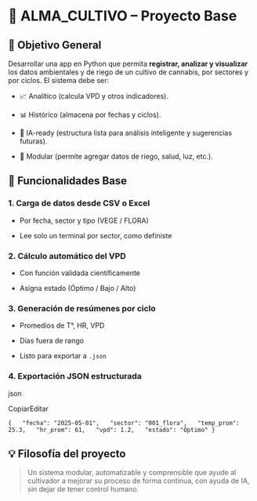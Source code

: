 # 🌱 **ALMA_CULTIVO – Proyecto Base**

## 🎯 Objetivo General

Desarrollar una app en Python que permita **registrar, analizar y visualizar** los datos ambientales y de riego de un cultivo de cannabis, por sectores y por ciclos. El sistema debe ser:

- 📈 Analítico (calcula VPD y otros indicadores).
    
- 📊 Histórico (almacena por fechas y ciclos).
    
- 🧠 IA-ready (estructura lista para análisis inteligente y sugerencias futuras).
    
- 🔁 Modular (permite agregar datos de riego, salud, luz, etc.).
    


## 🧠 Funcionalidades Base

### 1. **Carga de datos desde CSV o Excel**

- Por fecha, sector y tipo (VEGE / FLORA)
    
- Lee solo un terminal por sector, como definiste
    

### 2. **Cálculo automático del VPD**

- Con función validada científicamente
    
- Asigna estado (Óptimo / Bajo / Alto)
    

### 3. **Generación de resúmenes por ciclo**

- Promedios de T°, HR, VPD
    
- Días fuera de rango
    
- Listo para exportar a `.json`
    

### 4. **Exportación JSON estructurada**

json

CopiarEditar

`{   "fecha": "2025-05-01",   "sector": "001_flora",   "temp_prom": 25.3,   "hr_prom": 61,   "vpd": 1.2,   "estado": "Óptimo" }`


## 💡 Filosofía del proyecto

> Un sistema modular, automatizable y comprensible que ayude al cultivador a mejorar su proceso de forma continua, con ayuda de IA, sin dejar de tener control humano.